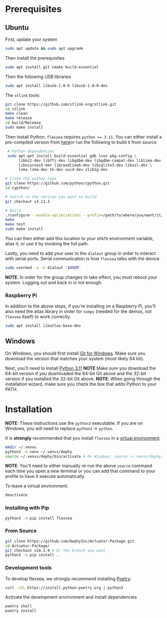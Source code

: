 # Prerequisites

## Ubuntu
First, update your system

```bash
sudo apt update && sudo apt upgrade
```

Then install the prerequisites

```bash
sudo apt install git cmake build-essential
```

Then the following USB libraries

```bash
sudo apt install libusb-1.0-0 libusb-1.0-0-dev
```

The `stlink` tools:


```bash
git clone https://github.com/stlink-org/stlink.git
cd stlink
make clean
make release
cd build/Release
sudo make install
```

Then install Python. `flexsea` requires `python >= 3.11`. You can either install a pre-compiled version from [here](https://www.python.org/downloads/)or run the following to build it from source

```bash
 # Python dependencies
 sudo apt-get install build-essential gdb lcov pkg-config \
      libbz2-dev libffi-dev libgdbm-dev libgdbm-compat-dev liblzma-dev \
      libncurses5-dev libreadline6-dev libsqlite3-dev libssl-dev \
      lzma lzma-dev tk-dev uuid-dev zlib1g-dev

# Clone the python repo
git clone https://github.com/python/cpython.git
cd cypthon/

# Switch to the version you want to build
git checkout v3.11.3

# Build
./configure --enable-optimizations --prefix=/path/to/where/you/want/it/installed
make
make test
sudo make install
```

You can then either add this location to your `$PATH` environment variable, alias it, or use it by invoking the full path.

Lastly, you need to add your user to the `dialout` group in order to interact with serial ports. Serial communication is how `flexsea` talks with the device.

```bash
sudo usermod -a -G dialout "$USER"
```

**NOTE**: In order for the group changes to take effect, you must reboot your system. Logging out and back in is not enough.

### Raspberry Pi
In addition to the above steps, if you're installing on a Raspberry Pi, you'll also need the atlas library in order for `numpy` (needed for the demos, not `flexsea` itself) to work correctly:

```bash
sudo apt install libatlas-base-dev
```

## Windows

On Windows, you should first install [Git for Windows](https://git-scm.com/download/win). Make sure you download the version that matches your system (most likely 64 bit).

Next, you'll need to install [Python 3.11](https://www.python.org/downloads/windows/) **NOTE** Make sure you download the 64-bit version if you downloaded the 64-bit Git above and the 32-bit version if you installed the 32-bit Git above. **NOTE**: When going through the installation wizard, make sure you check the box that adds Python to your PATH.


# Installation
**NOTE**: These instructions use the `python3` executable. If you are on Windows, you
will need to replace `python3` -> `python`.

It is **strongly** recommended that you install `flexsea` in a [virtual environment](https://docs.python.org/3/library/venv.html).

```bash
mkdir ~/.venvs
python3 -m venv ~/.venvs/dephy
source ~/.venvs/dephy/bin/activate # On Windows: source ~/.venvs/dephy/Scripts/activate
```

**NOTE**: You'll need to either manually re-run the above `source` command each time you open a new terminal or you can add that command to your profile to have it execute automatically.

To leave a virtual environment:

```bash
deactivate
```


### Installing with Pip

```bash
python3 -m pip install flexsea
```


### From Source
```bash
git clone https://github.com/DephyInc/Actuator-Package.git
cd Actuator-Package/
git checkout v10.1.9 # Or the branch you want
python3 -m pip install .
```

### Development tools

To develop flexsea, we strongly recommend installing [Poetry](https://python-poetry.org/docs/):

```bash
curl -sSL https://install.python-poetry.org | python3 -
```

Activate the development environment and install dependencies
```bash
poetry shell
poetry install
```
